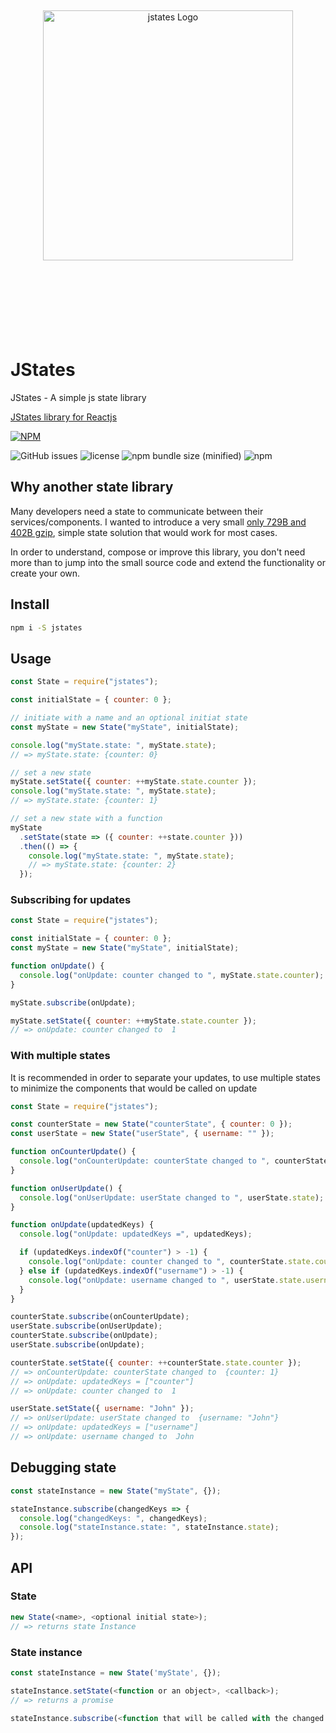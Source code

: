 <div align="center">
  <br><br><br><br><br>
  <img src="https://raw.githubusercontent.com/oryoffe/jstates/master/jstates.png" alt="jstates Logo" width="400">
  <br><br><br><br><br><br><br><br>
</div>

# JStates

JStates - A simple js state library

[JStates library for Reactjs](https://github.com/orYoffe/jstates-react)

[![NPM](https://nodei.co/npm/jstates.png)](https://npmjs.org/package/jstates)

![GitHub issues](https://img.shields.io/github/issues/orYoffe/jstates.svg)
![license](https://img.shields.io/github/license/orYoffe/jstates.svg)
![npm bundle size (minified)](https://img.shields.io/bundlephobia/min/jstates.svg)
![npm](https://img.shields.io/npm/v/jstates.svg)

## Why another state library

Many developers need a state to communicate between their services/components.
I wanted to introduce a very small [only 729B and 402B gzip](https://bundlephobia.com/result?p=jstates),
simple state solution that would work for most cases.

In order to understand, compose or improve this library,
you don't need more than to jump into the small source code and extend the functionality or create your own.

## Install

```sh
npm i -S jstates
```

## Usage

```js
const State = require("jstates");

const initialState = { counter: 0 };

// initiate with a name and an optional initiat state
const myState = new State("myState", initialState);

console.log("myState.state: ", myState.state);
// => myState.state: {counter: 0}

// set a new state
myState.setState({ counter: ++myState.state.counter });
console.log("myState.state: ", myState.state);
// => myState.state: {counter: 1}

// set a new state with a function
myState
  .setState(state => ({ counter: ++state.counter }))
  .then(() => {
    console.log("myState.state: ", myState.state);
    // => myState.state: {counter: 2}
  });
```

### Subscribing for updates

```js
const State = require("jstates");

const initialState = { counter: 0 };
const myState = new State("myState", initialState);

function onUpdate() {
  console.log("onUpdate: counter changed to ", myState.state.counter);
}

myState.subscribe(onUpdate);

myState.setState({ counter: ++myState.state.counter });
// => onUpdate: counter changed to  1
```

### With multiple states

It is recommended in order to separate your updates,
to use multiple states to minimize the components that would be called on update

```js
const State = require("jstates");

const counterState = new State("counterState", { counter: 0 });
const userState = new State("userState", { username: "" });

function onCounterUpdate() {
  console.log("onCounterUpdate: counterState changed to ", counterState.state);
}

function onUserUpdate() {
  console.log("onUserUpdate: userState changed to ", userState.state);
}

function onUpdate(updatedKeys) {
  console.log("onUpdate: updatedKeys =", updatedKeys);

  if (updatedKeys.indexOf("counter") > -1) {
    console.log("onUpdate: counter changed to ", counterState.state.counter);
  } else if (updatedKeys.indexOf("username") > -1) {
    console.log("onUpdate: username changed to ", userState.state.username);
  }
}

counterState.subscribe(onCounterUpdate);
userState.subscribe(onUserUpdate);
counterState.subscribe(onUpdate);
userState.subscribe(onUpdate);

counterState.setState({ counter: ++counterState.state.counter });
// => onCounterUpdate: counterState changed to  {counter: 1}
// => onUpdate: updatedKeys = ["counter"]
// => onUpdate: counter changed to  1

userState.setState({ username: "John" });
// => onUserUpdate: userState changed to  {username: "John"}
// => onUpdate: updatedKeys = ["username"]
// => onUpdate: username changed to  John
```

## Debugging state

```js
const stateInstance = new State("myState", {});

stateInstance.subscribe(changedKeys => {
  console.log("changedKeys: ", changedKeys);
  console.log("stateInstance.state: ", stateInstance.state);
});
```

## API

### State

```js
new State(<name>, <optional initial state>);
// => returns state Instance
```

### State instance

```js
const stateInstance = new State('myState', {});

stateInstance.setState(<function or an object>, <callback>);
// => returns a promise

stateInstance.subscribe(<function that will be called with the changed keys of the state>);

```
